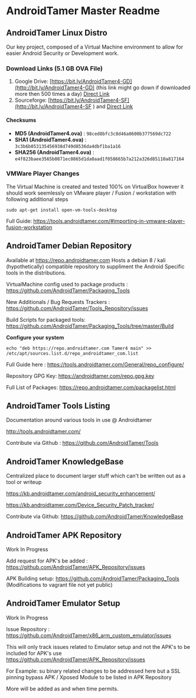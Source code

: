# AndroidTamer Master Readme


## AndroidTamer Linux Distro

Our key project, composed of a Virtual Machine environment to allow for easier Android Security or Development work.

### Download Links (5.1 GB OVA File)

1) Google Drive: [https://bit.ly/AndroidTamer4-GD](http://bit.ly/AndroidTamer4-GD) (this link might go down if downloaded more then 500 times a day) [Direct Link](https://docs.google.com/uc?id=0B8yPzNmXhURwZllmX3NLQVJkTXc&export=download)
2) Sourceforge:  [https://bit.ly/AndroidTamer4-SF](http://bit.ly/AndroidTamer4-SF )  and [Direct Link](http://downloads.sourceforge.net/project/androidtamer/AndroidTamerv4/AndroidTamer4.ova)

#### Checksums

- **MD5 (AndroidTamer4.ova)** : `98ced8bfc3c8d46a0600b377569dc722`
- **SHA1 (AndroidTamer4.ova)** : `3c3b6b053135456938d749d8536da4dbf1ba1a16`
- **SHA256 (AndroidTamer4.ova)** : `e4f823baee3565b0871ec0865d1da0aad1f058665b7a212a326d85110a817164`

### VMWare Player Changes

The Virtual Machine is created and tested 100% on VirtualBox however it should work seemlessly on VMware player / Fusion / workstation with following additional steps

```
sudo apt-get install open-vm-tools-desktop
```

Full Guide: https://tools.androidtamer.com/#importing-in-vmware-player-fusion-workstation

## AndroidTamer Debian Repository

Available at https://repo.androidtamer.com
Hosts a debian 8 / kali (hypothetically) compatible repository to suppliment the Android Specific tools in the distributions.

VirtualMachine config used to package products : https://github.com/AndroidTamer/Packaging_Tools

New Additionals / Bug Requests Trackers : https://github.com/AndroidTamer/Tools_Repository/issues

Build Scripts for packaged tools: https://github.com/AndroidTamer/Packaging_Tools/tree/master/Build

**Configure your system**
```
echo "deb https://repo.androidtamer.com Tamer4 main" >> /etc/apt/sources.list.d/repo_androidtamer_com.list
```
Full Guide here : https://tools.androidtamer.com/General/repo_configure/

Repository GPG Key: https://androidtamer.com/repo.gpg.key

Full List of Packages: https://repo.androidtamer.com/packagelist.html


## AndroidTamer Tools Listing

Documentation around various tools in use @ Androidtamer

http://tools.androidtamer.com/

Contribute via Github : https://github.com/AndroidTamer/Tools


## AndroidTamer KnowledgeBase

Centralized place to document larger stuff which can't be written out as a tool or writeup

https://kb.androidtamer.com/android_security_enhancement/

https://kb.androidtamer.com/Device_Security_Patch_tracker/

Contribute via Github: https://github.com/AndroidTamer/KnowledgeBase


## AndroidTamer APK Repository

Work In Progress

Add request for APK's be added : https://github.com/AndroidTamer/APK_Repository/issues

APK Building setup: https://github.com/AndroidTamer/Packaging_Tools (Modifications to vagrant file not yet public)

## AndroidTamer Emulator Setup

Work In Progress

Issue Repository : https://github.com/AndroidTamer/x86_arm_custom_emulator/issues

This will only track issues related to Emulator setup and not the APK's to be included for APK's use https://github.com/AndroidTamer/APK_Repository/issues

For Example: su binary related changes to be addressed here but a SSL pinning bypass APK / Xposed Module to be listed in APK Repository


More will be added as and when time permits.

